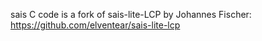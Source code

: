 sais C code is a fork of sais-lite-LCP by Johannes Fischer:
https://github.com/elventear/sais-lite-lcp
